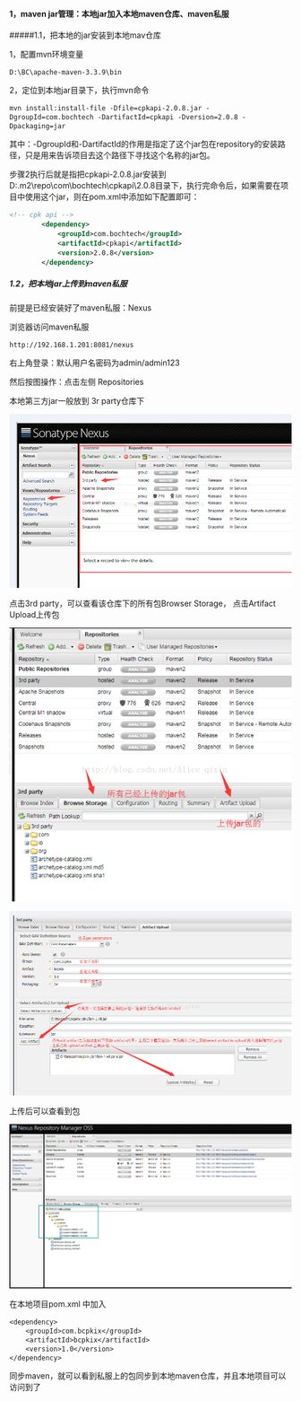#### 1，maven jar管理：本地jar加入本地maven仓库、maven私服

#####1.1，把本地的jar安装到本地mav仓库

1，配置mvn环境变量

~~~she
D:\BC\apache-maven-3.3.9\bin
~~~

2，定位到本地jar目录下，执行mvn命令

~~~shel
mvn install:install-file -Dfile=cpkapi-2.0.8.jar -DgroupId=com.bochtech -DartifactId=cpkapi -Dversion=2.0.8 -Dpackaging=jar
~~~



其中：-DgroupId和-DartifactId的作用是指定了这个jar包在repository的安装路径，只是用来告诉项目去这个路径下寻找这个名称的jar包。

步骤2执行后就是指把cpkapi-2.0.8.jar安装到D:\.m2\repo\com\bochtech\cpkapi\2.0.8目录下，执行完命令后，如果需要在项目中使用这个jar，则在pom.xml中添加如下配置即可：

~~~xml
<!-- cpk api -->
        <dependency>
            <groupId>com.bochtech</groupId>
            <artifactId>cpkapi</artifactId>
            <version>2.0.8</version>
        </dependency>
~~~



##### 1.2，把本地jar上传到maven私服

前提是已经安装好了maven私服：Nexus

浏览器访问maven私服

~~~http
http://192.168.1.201:8081/nexus
~~~

右上角登录：默认用户名密码为admin/admin123

然后按图操作：点击左侧 Repositories

本地第三方jar一般放到 3r party仓库下



![20171030103625201.png](https://github.com/tomato2009/note/blob/master/maven/pic/20171030103625201.png?raw=true)





点击3rd party，可以查看该仓库下的所有包Browser Storage， 点击Artifact Upload上传包

![20171030101058439.png](https://github.com/tomato2009/note/blob/master/maven/pic/20171030101058439.png?raw=true)



![20171030103725977.png](https://github.com/tomato2009/note/blob/master/maven/pic/20171030103725977.png?raw=true)



上传后可以查看到包

![20180608093214.png](https://github.com/tomato2009/note/blob/master/maven/pic/20180608093214.png?raw=true)



在本地项目pom.xml 中加入

```
<dependency>
    <groupId>com.bcpkix</groupId>
    <artifactId>bcpkix</artifactId>
    <version>1.0</version>
</dependency>
```

同步maven，就可以看到私服上的包同步到本地maven仓库，并且本地项目可以访问到了